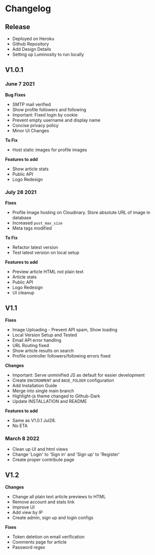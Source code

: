 # Changelog

## Release
  - Deployed on Heroku
  - Github Repository
  - Add Design Details
  - Setting up Luminosity to run locally

## V1.0.1
  ### June 7 2021
  
  **Bug Fixes**
  - SMTP mail verified
  - Show profile followers and following
  - Important: Fixed login by cookie
  - Prevent empty username and display name
  - Concise privacy policy
  - Minor UI Changes
  
  **To Fix**
  - Host static images for profile images
  
  **Features to add**
  - Show article stats
  - Public API
  - Logo Redesign

  ### July 28 2021
  **Fixes**
  - Profile Image hosting on Cloudinary. Store absolute URL of image in database
  - Increased ``post_max_size``
  - Meta tags modified

  **To Fix**
  - Refactor latest version
  - Test latest version on local setup

  **Features to add**
  - Preview article HTML not plain text
  - Article stats
  - Public API
  - Logo Redesign
  - UI cleanup

## V1.1
  **Fixes**
  - Image Uploading - Prevent API spam, Show loading
  - Local Version Setup and Tested
  - Email API error handling
  - URL Routing fixed
  - Show article results on search
  - Profile controller followers/following errors fixed

  **Changes**
  - Important: Serve unminified JS as default for easier development
  - Create ``ENVIRONMENT`` and ``BASE_FOLDER`` configuration
  - Add Installation Guide
  - Merge into single main branch
  - Highlight-js theme changed to Github-Dark
  - Update INSTALLATION and README

  **Features to add**
  - Same as V1.0.1 Jul28. 
  - No ETA

  ### March 8 2022
  - Clean up UI and html views
  - Change 'Login' to 'Sign in' and 'Sign up' to 'Register'
  - Create proper contribute page

## V1.2
  **Changes**
  - Change all plain text article previews to HTML
  - Remove account and stats link
  - Improve UI
  - Add view by IP
  - Create admin, sign up and login configs

  **Fixes**
  - Token deletion on email verification
  - Comments page for article
  - Password regex